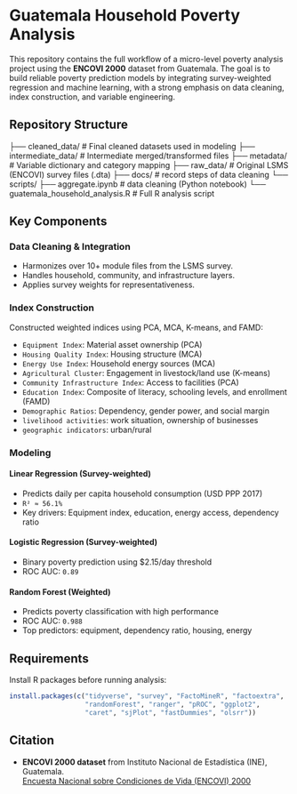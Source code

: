 # Guatemala Household Poverty Analysis

This repository contains the full workflow of a micro-level poverty analysis project using the **ENCOVI 2000** dataset from Guatemala. The goal is to build reliable poverty prediction models by integrating survey-weighted regression and machine learning, with a strong emphasis on data cleaning, index construction, and variable engineering.

## Repository Structure

├── cleaned_data/                      # Final cleaned datasets used in modeling
├── intermediate_data/                 # Intermediate merged/transformed files
├── metadata/                          # Variable dictionary and category mapping
├── raw_data/                          # Original LSMS (ENCOVI) survey files (.dta)
├── docs/                              # record steps of data cleaning
└── scripts/
   ├── aggregate.ipynb                 # data cleaning (Python notebook)
   └── guatemala_household_analysis.R  # Full R analysis script


## Key Components

### Data Cleaning & Integration
- Harmonizes over 10+ module files from the LSMS survey.
- Handles household, community, and infrastructure layers.
- Applies survey weights for representativeness.

### Index Construction
Constructed weighted indices using PCA, MCA, K-means, and FAMD:
- `Equipment Index`: Material asset ownership (PCA)
- `Housing Quality Index`: Housing structure (MCA)
- `Energy Use Index`: Household energy sources (MCA)
- `Agricultural Cluster`: Engagement in livestock/land use (K-means)
- `Community Infrastructure Index`: Access to facilities (PCA)
- `Education Index`: Composite of literacy, schooling levels, and enrollment (FAMD)
- `Demographic Ratios`: Dependency, gender power, and social margin
- `livelihood activities`: work situation, ownership of businesses
- `geographic indicators`: urban/rural

### Modeling
#### Linear Regression (Survey-weighted)
- Predicts daily per capita household consumption (USD PPP 2017)
- `R² ≈ 56.1%`
- Key drivers: Equipment index, education, energy access, dependency ratio

#### Logistic Regression (Survey-weighted)
- Binary poverty prediction using $2.15/day threshold
- ROC AUC: `0.89`

#### Random Forest (Weighted)
- Predicts poverty classification with high performance
- ROC AUC: `0.988`
- Top predictors: equipment, dependency ratio, housing, energy

## Requirements

Install R packages before running analysis:

```r
install.packages(c("tidyverse", "survey", "FactoMineR", "factoextra",
                   "randomForest", "ranger", "pROC", "ggplot2",
                   "caret", "sjPlot", "fastDummies", "olsrr"))
```

## Citation

- **ENCOVI 2000 dataset** from Instituto Nacional de Estadística (INE), Guatemala.  
  [Encuesta Nacional sobre Condiciones de Vida (ENCOVI) 2000](https://microdata.worldbank.org/index.php/catalog/586/study-description)
